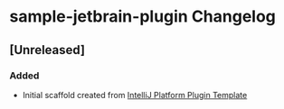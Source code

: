 <!-- Keep a Changelog guide -> https://keepachangelog.com -->

# sample-jetbrain-plugin Changelog

## [Unreleased]
### Added
- Initial scaffold created from [IntelliJ Platform Plugin Template](https://github.com/JetBrains/intellij-platform-plugin-template)
